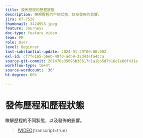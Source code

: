 ```yaml
---
title: 發佈歷程和歷程狀態
description: 瞭解歷程的不同狀態，以及發佈的影響。
jira: KT-7528
thumbnail: 3424998.jpeg
feature: Journeys
doc-type: feature video
team: PM
role: User
level: Beginner
last-substantial-update: 2024-01-29T00:00:00Z
exl-id: cf7fe165-b6eb-49f0-adb9-32d43efa43ca
source-git-commit: 201470e35095b38617d1a1bb5d7b16c1e60f431e
workflow-type: tm+mt
source-wordcount: '36'
ht-degree: 66%

---
```


# 發佈歷程和歷程狀態

瞭解歷程的不同狀態，以及發佈的影響。

>[!VIDEO](https://video.tv.adobe.com/v/3424998?quality=12&learn=on){transcript=true}
